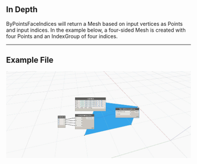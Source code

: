 ## In Depth
ByPointsFaceIndices will return a Mesh based on input vertices as Points and input indices. In the example below, a four-sided Mesh is created with four Points and an IndexGroup of four indices.
___
## Example File

![ByPointsFaceIndices](./Autodesk.DesignScript.Geometry.Mesh.ByPointsFaceIndices_img.jpg)

